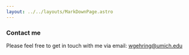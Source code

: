 ```yaml
---
layout: ../../layouts/MarkDownPage.astro
---
```

### Contact me

Please feel free to get in touch with me via email:  [wgehring@umich.edu](mailto:wgehring@umich.edu)
